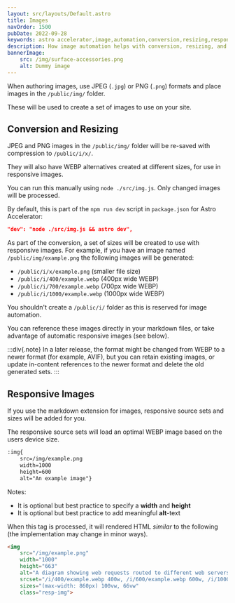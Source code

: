 ```yaml
---
layout: src/layouts/Default.astro
title: Images
navOrder: 1500
pubDate: 2022-09-28
keywords: astro accelerator,image,automation,conversion,resizing,responsive
description: How image automation helps with conversion, resizing, and responsive images.
bannerImage:
    src: /img/surface-accessories.png
    alt: Dummy image
---
```


When authoring images, use JPEG (`.jpg`) or PNG (`.png`) formats and place images in the `/public/img/` folder.

These will be used to create a set of images to use on your site.

## Conversion and Resizing

JPEG and PNG images in the `/public/img/` folder will be re-saved with compression to `/public/i/x/`.

They will also have WEBP alternatives created at different sizes, for use in responsive images.

You can run this manually using  `node ./src/img.js`. Only changed images will be processed.

By default, this is part of the `npm run dev` script in `package.json` for Astro Accelerator:

```json
"dev": "node ./src/img.js && astro dev",
```

As part of the conversion, a set of sizes will be created to use with responsive images. For example, if you have an image named `/public/img/example.png` the following images will be generated:

- `/public/i/x/example.png` (smaller file size)
- `/public/i/400/example.webp` (400px wide WEBP)
- `/public/i/700/example.webp` (700px wide WEBP)
- `/public/i/1000/example.webp` (1000px wide WEBP)

You shouldn't create a `/public/i/` folder as this is reserved for image automation.

You can reference these images directly in your markdown files, or take advantage of automatic responsive images (see below).

:::div{.note}
In a later release, the format might be changed from WEBP to a newer format (for example, AVIF), but you can retain existing images, or update in-content references to the newer format and delete the old generated sets.
:::

## Responsive Images

If you use the markdown extension for images, responsive source sets and sizes will be added for you.

The responsive source sets will load an optimal WEBP image based on the users device size.

```markdown
:img{
    src=/img/example.png
    width=1000
    height=600
    alt="An example image"}
```

Notes:
- It is optional but best practice to specify a **width** and **height**
- It is optional but best practice to add meaningful **alt**-text

When this tag is processed, it will rendered HTML *similar* to the following (the implementation may change in minor ways).

```html
<img
    src="/img/example.png"
    width="1000"
    height="663"
    alt="A diagram showing web requests routed to different web servers"
    srcset="/i/400/example.webp 400w, /i/600/example.webp 600w, /i/1000/example.webp, 1000w"
    sizes="(max-width: 860px) 100vw, 66vw"
    class="resp-img">
```
